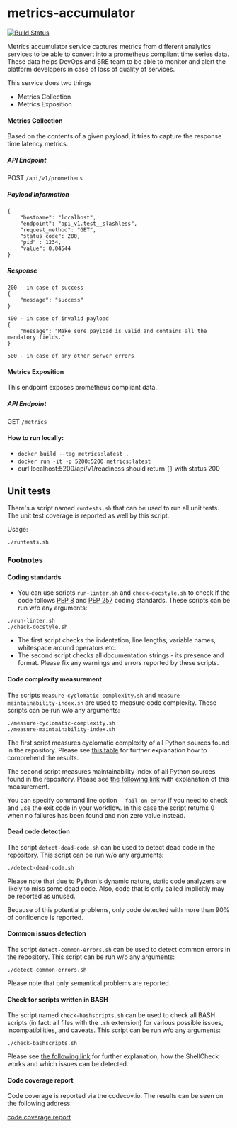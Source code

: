 # metrics-accumulator

[![Build Status](https://ci.centos.org/view/Devtools/job/devtools-metrics-accumulator-f8a-build-master/badge/icon)](https://ci.centos.org/view/Devtools/job/devtools-metrics-accumulator-f8a-build-master/)

Metrics accumulator service captures metrics from different analytics services to be able to
convert into a prometheus compliant time series data. These data helps DevOps and SRE team to be
able to monitor and alert the platform developers in case of loss of quality of services.

This service does two things
- Metrics Collection
- Metrics Exposition

#### Metrics Collection
Based on the contents of a given payload, it tries to capture the response time latency metrics.

##### API Endpoint
POST `/api/v1/prometheus`

##### Payload Information
```
{
	"hostname": "localhost",
	"endpoint": "api_v1.test__slashless",
	"request_method": "GET",
	"status_code": 200,
	"pid" : 1234,
	"value": 0.04544
}
```

##### Response
```
200 - in case of success
{
    "message": "success"
}

400 - in case of invalid payload
{
    "message": "Make sure payload is valid and contains all the mandatory fields."
}

500 - in case of any other server errors

```

#### Metrics Exposition
This endpoint exposes prometheus compliant data.

##### API Endpoint
GET `/metrics`


#### How to run locally:

- `docker build --tag metrics:latest .`
- `docker run -it -p 5200:5200 metrics:latest`
- curl localhost:5200/api/v1/readiness should return `{}` with status 200


## Unit tests

There's a script named `runtests.sh` that can be used to run all unit tests. The unit test coverage is reported as well by this script.

Usage:

```
./runtests.sh

```

### Footnotes

#### Coding standards

- You can use scripts `run-linter.sh` and `check-docstyle.sh` to check if the code follows [PEP 8](https://www.python.org/dev/peps/pep-0008/) and [PEP 257](https://www.python.org/dev/peps/pep-0257/) coding standards. These scripts can be run w/o any arguments:

```
./run-linter.sh
./check-docstyle.sh
```

* The first script checks the indentation, line lengths, variable names, whitespace around operators etc. 
* The second script checks all documentation strings - its presence and format. Please fix any warnings and errors reported by these
scripts.

#### Code complexity measurement

The scripts `measure-cyclomatic-complexity.sh` and `measure-maintainability-index.sh` are used to measure code complexity. These scripts can be run w/o any arguments:

```
./measure-cyclomatic-complexity.sh
./measure-maintainability-index.sh
```

The first script measures cyclomatic complexity of all Python sources found in the repository. Please see [this table](https://radon.readthedocs.io/en/latest/commandline.html#the-cc-command) for further explanation how to comprehend the results.

The second script measures maintainability index of all Python sources found in the repository. Please see [the following link](https://radon.readthedocs.io/en/latest/commandline.html#the-mi-command) with explanation of this measurement.

You can specify command line option `--fail-on-error` if you need to check and use the exit code in your workflow. In this case the script returns 0 when no failures has been found and non zero value instead.

#### Dead code detection

The script `detect-dead-code.sh` can be used to detect dead code in the repository. This script can be run w/o any arguments:

```
./detect-dead-code.sh
```

Please note that due to Python's dynamic nature, static code analyzers are likely to miss some dead code. Also, code that is only called implicitly may be reported as unused.

Because of this potential problems, only code detected with more than 90% of confidence is reported.

#### Common issues detection

The script `detect-common-errors.sh` can be used to detect common errors in the repository. This script can be run w/o any arguments:

```
./detect-common-errors.sh
```

Please note that only semantical problems are reported.

#### Check for scripts written in BASH

The script named `check-bashscripts.sh` can be used to check all BASH scripts (in fact: all files with the `.sh` extension) for various possible issues, incompatibilities, and caveats. This script can be run w/o any arguments:

```
./check-bashscripts.sh
```

Please see [the following link](https://github.com/koalaman/shellcheck) for further explanation, how the ShellCheck works and which issues can be detected.

#### Code coverage report

Code coverage is reported via the codecov.io. The results can be seen on the following address:

[code coverage report](https://codecov.io/gh/fabric8-analytics/f8a-server-backbone)
